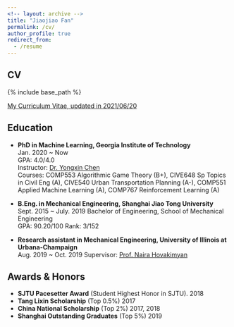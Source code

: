 ```yaml
---
<!-- layout: archive -->
title: "Jiaojiao Fan"
permalink: /cv/
author_profile: true
redirect_from:
  - /resume
---
```


## CV

{% include base_path %}

[My Curriculum Vitae, updated in 2021/06/20](http://sbyebss.github.io/files/Research_CV.pdf)

## Education

- **PhD in Machine Learning, Georgia Institute of Technology**  
  Jan. 2020 ~ Now  
  GPA: 4.0/4.0  
  Instructor: [Dr. Yongxin Chen](https://yongxin.ae.gatech.edu/)  
  Courses: COMP553 Algorithmic Game Theory (B+), CIVE648 Sp Topics in Civil Eng (A), CIVE540 Urban Transportation Planning (A-), COMP551 Applied Machine Learning (A), COMP767 Reinforcement Learning (A)

- **B.Eng. in Mechanical Engineering, Shanghai Jiao Tong University**  
  Sept. 2015 ~ July. 2019
  Bachelor of Engineering, School of Mechanical Engineering  
  GPA: 90.20/100 Rank: 3/152

- **Research assistant in Mechanical Engineering, University of Illinois at Urbana-Champaign**  
  Aug. 2019 ~ Oct. 2019
  Supervisor: [Prof. Naira Hovakimyan](http://naira.mechse.illinois.edu/sciencex_teams/naira-hovakimyan/)

## Awards & Honors

- **SJTU Pacesetter Award** (Student Highest Honor in SJTU). 2018
- **Tang Lixin Scholarship** (Top 0.5%) 2017
- **China National Scholarship** (Top 2%) 2017, 2018
- **Shanghai Outstanding Graduates** (Top 5%) 2019

